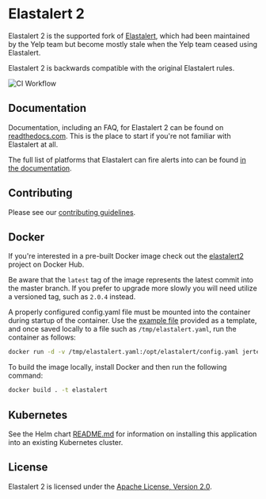 # Elastalert 2

Elastalert 2 is the supported fork of [Elastalert][0], which had been maintained by the Yelp team
but become mostly stale when the Yelp team ceased using Elastalert.

Elastalert 2 is backwards compatible with the original Elastalert rules.

![CI Workflow](https://github.com/jertel/elastalert/workflows/master_build_test/badge.svg)

## Documentation

Documentation, including an FAQ, for Elastalert 2 can be found on [readthedocs.com][3]. This is the place to start if you're not familiar with Elastalert at all.

The full list of platforms that Elastalert can fire alerts into can be found [in the documentation][4].

## Contributing

Please see our [contributing guidelines](CONTRIBUTING.md).

## Docker

If you're interested in a pre-built Docker image check out the [elastalert2][2] project on Docker Hub.

Be aware that the `latest` tag of the image represents the latest commit into the master branch. If you prefer to upgrade more slowly you will need utilize a versioned tag, such as `2.0.4` instead.

A properly configured config.yaml file must be mounted into the container during startup of the container. Use the [example file][1] provided as a template, and once saved locally to a file such as `/tmp/elastalert.yaml`, run the container as follows:

```bash
docker run -d -v /tmp/elastalert.yaml:/opt/elastalert/config.yaml jertel/elastalert2
```

To build the image locally, install Docker and then run the following command:

```bash
docker build . -t elastalert
```

## Kubernetes

See the Helm chart [README.md](chart/elastalert2/README.md) for information on installing this application into an existing Kubernetes cluster.

## License

Elastalert 2 is licensed under the [Apache License, Version 2.0][5].

[0]: https://github.com/yelp/elastalert
[1]: https://github.com/jertel/elastalert2/blob/master/config.yaml.example
[2]: https://hub.docker.com/r/jertel/elastalert2
[3]: https://elastalert2.readthedocs.io/
[4]: https://elastalert2.readthedocs.io/en/latest/ruletypes.html#alerts
[5]: http://www.apache.org/licenses/LICENSE-2
